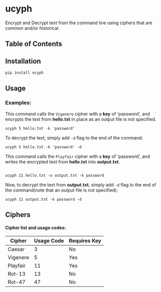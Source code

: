 # ucyph
Encrypt and Decrypt text from the command line using ciphers that are common and/or historical. 

## Table of Contents

## Installation
```bash
pip install ucyph
```

## Usage

### Examples:

This command calls the ```Vigenere``` cipher with a **key** of 'password', and encrypts the text from **hello.txt** in place as an output file is not specified.
```shell
ucyph 5 hello.txt -k 'password'
```

To decrypt the text, simply add ```-d``` flag to the end of the command:
```shell
ucyph 5 hello.txt -k 'password' -d
```

This command calls the ```Playfair``` cipher with a **key** of 'password', and writes the encrypted text from **hello.txt** into **output.txt**.
```shell

ucyph 11 hello.txt -o output.txt -k password
```
Now, to decrypt the text from **output.txt**, simply add ```-d``` flag to the end of the command(note that an output file is not specified):
```shell
ucyph 11 output.txt -k password -d
```

## Ciphers

#### Cipher list and usage codes:
| Cipher   | Usage Code  | Requires Key |
|----------|-------------|--------------|
| Caesar   | 3           | No           |
| Vigenere | 5           | Yes          |
| Playfair | 11          | Yes          |
| Rot-13   | 13          | No           |
| Rot-47   | 47          | No           |




